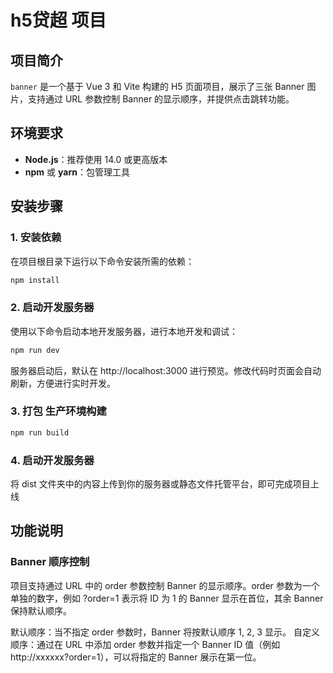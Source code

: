 # h5贷超 项目

## 项目简介
`banner` 是一个基于 Vue 3 和 Vite 构建的 H5 页面项目，展示了三张 Banner 图片，支持通过 URL 参数控制 Banner 的显示顺序，并提供点击跳转功能。

## 环境要求
- **Node.js**：推荐使用 14.0 或更高版本
- **npm** 或 **yarn**：包管理工具

## 安装步骤

### 1. 安装依赖
在项目根目录下运行以下命令安装所需的依赖：

```bash
npm install
```

### 2. 启动开发服务器
使用以下命令启动本地开发服务器，进行本地开发和调试：

```bash
npm run dev
```
服务器启动后，默认在 http://localhost:3000 进行预览。修改代码时页面会自动刷新，方便进行实时开发。

### 3. 打包 生产环境构建

```bash
npm run build
```
### 4. 启动开发服务器
将 dist 文件夹中的内容上传到你的服务器或静态文件托管平台，即可完成项目上线

## 功能说明

### Banner 顺序控制

项目支持通过 URL 中的 order 参数控制 Banner 的显示顺序。order 参数为一个单独的数字，例如 ?order=1 表示将 ID 为 1 的 Banner 显示在首位，其余 Banner 保持默认顺序。

默认顺序：当不指定 order 参数时，Banner 将按默认顺序 1, 2, 3 显示。
自定义顺序：通过在 URL 中添加 order 参数并指定一个 Banner ID 值（例如 http://xxxxxx?order=1），可以将指定的 Banner 展示在第一位。



